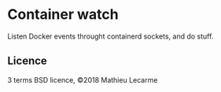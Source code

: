 Container watch
===============

Listen Docker events throught containerd sockets, and do stuff.

Licence
-------

3 terms BSD licence, ©2018 Mathieu Lecarme